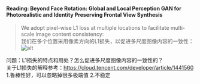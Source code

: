 #### Reading: Beyond Face Rotation: Global and Local Perception GAN for Photorealistic and Identity Preserving Frontal View Synthesis
> We adopt pixel-wise L1 loss at multiple locations to facilitate multi-scale image content consistency:  
> 我们在多个位置采用像素方向的L1损失，以促进多尺度图像内容的一致性：  
> ![alt](https://github.com/SarahYu1997/Learning-notes/blob/master/imgs/TIM截图20191123225457.png)      

问题：L1损失的特点和用处？怎么促进多尺度图像内容的一致性的？  
关于L1损失的解释参考：<https://cloud.tencent.com/developer/article/1441560>  
1.鲁棒性好，可以忽略掉很多极端值
2.不稳定
